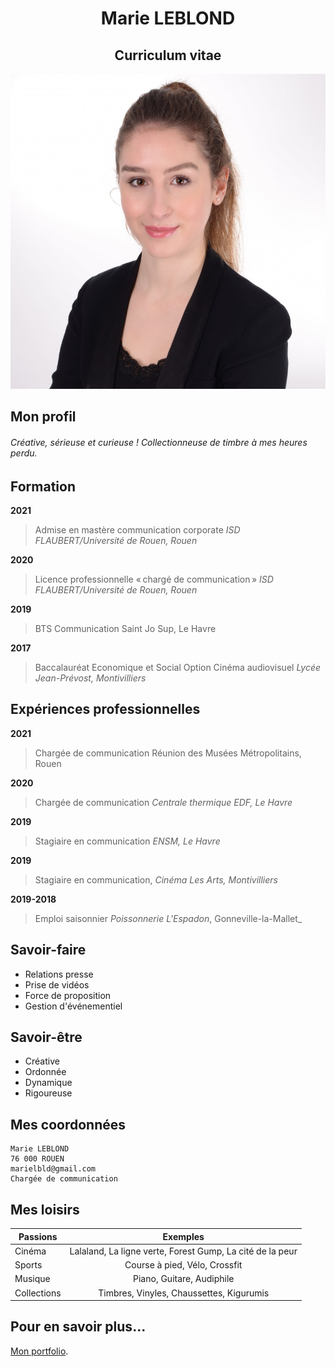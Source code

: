 <center>

# Marie LEBLOND
## Curriculum vitae

![photo de marie leblond](https://github.com/marieleblond2407/CV/blob/main/Photo%20CV.jpg)

</center>

## Mon profil
###### Créative, sérieuse et curieuse ! Collectionneuse de timbre à mes heures perdu.

## Formation
**2021**
> Admise en mastère communication corporate
_ISD FLAUBERT/Université de Rouen, Rouen_

**2020**
> Licence professionnelle « chargé de communication »
_ISD FLAUBERT/Université de Rouen, Rouen_

**2019**
> BTS Communication 
> Saint Jo Sup, Le Havre

**2017**
> Baccalauréat Economique et Social 
Option Cinéma audiovisuel
_Lycée Jean-Prévost, Montivilliers_

## Expériences professionnelles

**2021**
>  Chargée de communication 
Réunion des Musées Métropolitains, Rouen

**2020**
> Chargée de communication 
_Centrale thermique EDF, Le Havre_

**2019**
> Stagiaire en communication 
_ENSM, Le Havre_

**2019**
> Stagiaire en communication,
_Cinéma Les Arts, Montivilliers_

**2019-2018**
> Emploi saisonnier 
_Poissonnerie L'Espadon_, Gonneville-la-Mallet_





## Savoir-faire

* Relations presse
* Prise de vidéos
* Force de proposition
* Gestion d'événementiel


## Savoir-être

* Créative
* Ordonnée 
* Dynamique
* Rigoureuse

## Mes coordonnées

```
Marie LEBLOND
76 000 ROUEN
marielbld@gmail.com
Chargée de communication
```
## Mes loisirs

| Passions  | Exemples |
| ------------- |:-------------:|
| Cinéma     | Lalaland, La ligne verte, Forest Gump, La cité de la peur   |
| Sports    | Course à pied, Vélo, Crossfit   |
| Musique     | Piano, Guitare, Audiphile   |
| Collections     | Timbres, Vinyles, Chaussettes, Kigurumis     |



## Pour en savoir plus...

 [Mon portfolio](https://marieleblond2000.wixsite.com/website-3).
